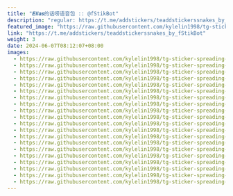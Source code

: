 ```yaml
---
title: "𝑬𝒍𝒊𝒂𝒔的话唠语音包 :: @fStikBot"
description: "regular: https://t.me/addstickers/teaddstickerssnakes_by_fStikBot"
featured_image: "https://raw.githubusercontent.com/kylelin1998/tg-sticker-spreading-worldwide-images/main/img/d096cff6-07e5-4b38-8dcd-2e1552b3abed.jpg"
link: "https://t.me/addstickers/teaddstickerssnakes_by_fStikBot"
weight: 3
date: 2024-06-07T08:12:07+08:00
images:
  - https://raw.githubusercontent.com/kylelin1998/tg-sticker-spreading-worldwide-images/main/img/d096cff6-07e5-4b38-8dcd-2e1552b3abed.jpg
  - https://raw.githubusercontent.com/kylelin1998/tg-sticker-spreading-worldwide-images/main/img/6d7df3a7-a0a5-4485-9e4c-c1cfdc9aeca5.jpg
  - https://raw.githubusercontent.com/kylelin1998/tg-sticker-spreading-worldwide-images/main/img/035d7e7c-12af-4bd2-b851-b73311dbad5b.jpg
  - https://raw.githubusercontent.com/kylelin1998/tg-sticker-spreading-worldwide-images/main/img/d193a856-e6f1-4c93-b14a-5e69e09be1f4.jpg
  - https://raw.githubusercontent.com/kylelin1998/tg-sticker-spreading-worldwide-images/main/img/7b68be86-23f0-48b6-91d9-32d4e8ec06bc.jpg
  - https://raw.githubusercontent.com/kylelin1998/tg-sticker-spreading-worldwide-images/main/img/6ccceeb5-3f7d-4065-97f1-1d765455c039.jpg
  - https://raw.githubusercontent.com/kylelin1998/tg-sticker-spreading-worldwide-images/main/img/3d7c64d2-72c0-4afc-a881-c65a432a7f9e.jpg
  - https://raw.githubusercontent.com/kylelin1998/tg-sticker-spreading-worldwide-images/main/img/8268e5ce-c032-4163-8150-0e47c9d84b16.jpg
  - https://raw.githubusercontent.com/kylelin1998/tg-sticker-spreading-worldwide-images/main/img/f63fc414-8ab3-4ff5-8d70-3cc9815f0c19.jpg
  - https://raw.githubusercontent.com/kylelin1998/tg-sticker-spreading-worldwide-images/main/img/70397fee-a8c3-4cf8-90c1-ff0d59a428df.jpg
  - https://raw.githubusercontent.com/kylelin1998/tg-sticker-spreading-worldwide-images/main/img/538e9211-7b19-4311-a359-0bfe8f1ff5c5.jpg
  - https://raw.githubusercontent.com/kylelin1998/tg-sticker-spreading-worldwide-images/main/img/583eaa4e-87c6-46fa-91b0-7f4a0fc36e03.jpg
  - https://raw.githubusercontent.com/kylelin1998/tg-sticker-spreading-worldwide-images/main/img/1c8dd0aa-f433-4d30-8a3b-29ea5c760fe2.jpg
  - https://raw.githubusercontent.com/kylelin1998/tg-sticker-spreading-worldwide-images/main/img/fbb58ea1-3532-418d-92d3-90ae40f834ce.jpg
  - https://raw.githubusercontent.com/kylelin1998/tg-sticker-spreading-worldwide-images/main/img/0e798e50-ebbb-4636-a3d0-6c51b852d747.jpg
  - https://raw.githubusercontent.com/kylelin1998/tg-sticker-spreading-worldwide-images/main/img/ed7c07c1-45cc-4cd8-bcb1-d7e75512596c.jpg
  - https://raw.githubusercontent.com/kylelin1998/tg-sticker-spreading-worldwide-images/main/img/7fac7874-0216-4b36-82dd-e82b48b0c8c0.jpg
  - https://raw.githubusercontent.com/kylelin1998/tg-sticker-spreading-worldwide-images/main/img/d1b20670-6e17-4a66-b4e7-6bbbc9d03c56.jpg
  - https://raw.githubusercontent.com/kylelin1998/tg-sticker-spreading-worldwide-images/main/img/c5bf8f3f-0f96-46dd-891a-529cec07793f.jpg
  - https://raw.githubusercontent.com/kylelin1998/tg-sticker-spreading-worldwide-images/main/img/e4cb8d75-d781-41c5-a2e9-8d03b818610e.jpg
---
```

